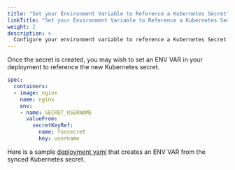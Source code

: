 ```yaml
---
title: "Set your Environment Variable to Reference a Kubernetes Secret"
linkTitle: "Set your Environment Variable to Reference a Kubernetes Secret"
weight: 2
description: >
  Configure your environment variable to reference a Kubernetes Secret
---
```


Once the secret is created, you may wish to set an ENV VAR in your deployment to reference the new Kubernetes secret.

```yaml
spec:
  containers:
  - image: nginx
    name: nginx
    env:
    - name: SECRET_USERNAME
      valueFrom:
        secretKeyRef:
          name: foosecret
          key: username
```
Here is a sample [deployment yaml](https://github.com/kubernetes-sigs/secrets-store-csi-driver/blob/master/test/bats/tests/azure/nginx-deployment-synck8s-azure.yaml) that creates an ENV VAR from the synced Kubernetes secret.